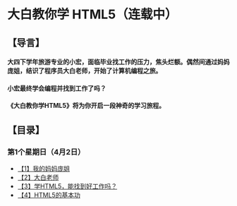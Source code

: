# 大白教你学 HTML5（连载中）
## 【导言】

#### 大四下学年旅游专业的小宏，面临毕业找工作的压力，焦头烂额。偶然间通过妈妈庞姐，结识了程序员大白老师，开始了计算机编程之旅。
#### 小宏最终学会编程并找到工作了吗？
#### 《大白教你学HTML5》将为你开启一段神奇的学习旅程。

## 【目录】
### 第1个星期日（4月2日）

- [【1】我的妈妈庞姐](http://www.jianshu.com?_blank)
- [【2】大白老师](http://www.jianshu.com)
- [【3】学HTML5，能找到好工作吗？](http://www.jianshu.com)
- [【4】HTML5的基本功](http://www.jianshu.com)
